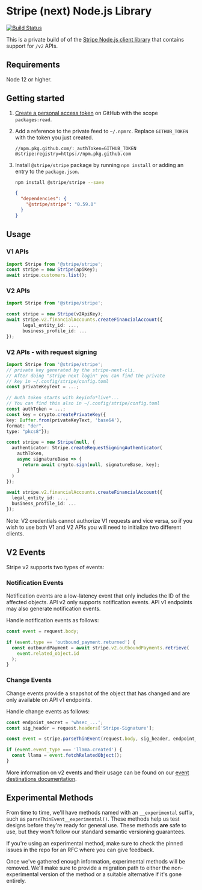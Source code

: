 # Stripe (next) Node.js Library

[![Build Status](https://github.com/stripe/stripe-node-next/actions/workflows/main.yml/badge.svg?branch=master)](https://github.com/stripe/stripe-node-next/actions?query=branch%3Amaster)

This is a private build of of the [Stripe Node.js client library](https://github.com/stripe/stripe-node) that contains support for `/v2` APIs.

## Requirements

Node 12 or higher.

## Getting started

1. [Create a personal access token](https://github.com/settings/tokens/new?description=stripe-v2-sdks&scopes=read:packages) on GitHub with the scope `packages:read`.
2. Add a reference to the private feed to `~/.npmrc`. Replace `GITHUB_TOKEN` with the token you just created.
   ```
   //npm.pkg.github.com/:_authToken=GITHUB_TOKEN
   @stripe:registry=https://npm.pkg.github.com
   ```
3. Install `@stripe/stripe` package by running `npm install` or adding an entry to the `package.json`.

   ```bash
   npm install @stripe/stripe --save
   ```

   ```json
   {
     "dependencies": {
       "@stripe/stripe": "0.59.0"
     }
   }
   ```

## Usage

### V1 APIs

```typescript
import Stripe from '@stripe/stripe';
const stripe = new Stripe(apiKey);
await stripe.customers.list();
```

### V2 APIs

```typescript
import Stripe from '@stripe/stripe';

const stripe = new Stripe(v2ApiKey);
await stripe.v2.financialAccounts.createFinancialAccount({
      legal_entity_id: ...,
      business_profile_id: ...
});
```

### V2 APIs - with request signing

```typescript
import Stripe from '@stripe/stripe';
// private key generated by the stripe-next-cli.
// After doing "stripe next login" you can find the private
// key in ~/.config/stripe/config.toml
const privateKeyText = ...;

// Auth token starts with keyinfo*live*...
// You can find this also in ~/.config/stripe/config.toml
const authToken = ...;
const key = crypto.createPrivateKey({
key: Buffer.from(privateKeyText, 'base64'),
format: "der",
type: "pkcs8"});

const stripe = new Stripe(null, {
  authenticator: Stripe.createRequestSigningAuthenticator(
    authToken,
    async signatureBase => {
      return await crypto.sign(null, signatureBase, key);
    }
  )
});

await stripe.v2.financialAccounts.createFinancialAccount({
  legal_entity_id: ...,
  business_profile_id: ...
});
```

Note: V2 credentials cannot authorize V1 requests and vice versa, so if you wish to use both V1 and V2 APIs you will need to initialize two different clients.

## V2 Events

Stripe v2 supports two types of events:

### Notification Events

Notification events are a low-latency event that only includes the ID of the affected objects. API v2 only supports notification events. API v1 endpoints may also generate notification events.

Handle notification events as follows:

```javascript
const event = request.body;

if (event.type == 'outbound_payment.returned') {
  const outboundPayment = await stripe.v2.outboundPayments.retrieve(
    event.related_object.id
  );
}
```

### Change Events

Change events provide a snapshot of the object that has changed and are only available on API v1 endpoints.

Handle change events as follows:

```javascript
const endpoint_secret = 'whsec_...';
const sig_header = request.headers['Stripe-Signature'];

const event = stripe.parseThinEvent(request.body, sig_header, endpoint_secret);

if (event.event_type === 'llama.created') {
  const llama = event.fetchRelatedObject();
}
```

More information on v2 events and their usage can be found on our [event destinations documentation](https://docs.stripe.com/event-destinations).

## Experimental Methods

From time to time, we'll have methods named with an `__experimental` suffix, such as `parseThinEvent__experimental()`. These methods help us test designs before they're ready for general use. These methods **are** safe to use, but they won't follow our standard semantic versioning guarantees.

If you're using an experimental method, make sure to check the pinned issues in the repo for an RFC where you can give feedback.

Once we've gathered enough information, experimental methods will be removed. We'll make sure to provide a migration path to either the non-experimental version of the method or a suitable alternative if it's gone entirely.
